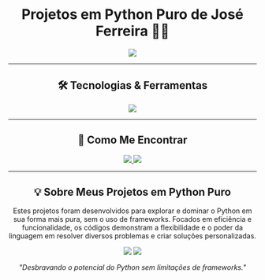 <h1 align="center">Projetos em Python Puro de José Ferreira 🐍✨</h1>

<p align="center">
  <img src="https://readme-typing-svg.herokuapp.com?color=%2336BCF7&size=30&center=true&vCenter=true&width=800&lines=Projetos+em+Python+Puro;Soluções+Eficientes+e+Customizadas;Explorando+o+Potencial+da+Linguagem" />
</p>

---

<h2 align="center">🛠 Tecnologias & Ferramentas</h2>

<p align="center">
  <img src="https://skillicons.dev/icons?i=python,github,git,linux,vscode" />
</p>

---

<h2 align="center">💬 Como Me Encontrar</h2>

<p align="center">
  <a href="https://www.linkedin.com/in/jos%C3%A9-ferreira-9a659a242/" target="_blank">
    <img src="https://img.shields.io/badge/-LinkedIn-333333?style=for-the-badge&logo=linkedin" />
  </a>
  <a href="https://api.whatsapp.com/send?phone=+5588993693516&text=Ol%C3%A1%20José%20Ferreira!%20Vim%20do%20seu%20perfil%20GitHub." target="_blank">
    <img src="https://img.shields.io/badge/-WhatsApp-333333?style=for-the-badge&logo=whatsapp" />
  </a>
</p>

---

<h2 align="center">💡 Sobre Meus Projetos em Python Puro</h2>

<p align="center">
  Estes projetos foram desenvolvidos para explorar e dominar o Python em sua forma mais pura, sem o uso de frameworks. Focados em eficiência e funcionalidade, os códigos demonstram a flexibilidade e o poder da linguagem em resolver diversos problemas e criar soluções personalizadas.
</p>

<p align="center">
  <img src="https://forthebadge.com/images/badges/built-with-love.svg" />
  <img src="https://forthebadge.com/images/badges/made-with-python.svg" />
</p>

<p align="center">
  <em>"Desbravando o potencial do Python sem limitações de frameworks."</em>
</p>
